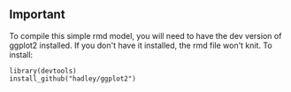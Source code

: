 ## Important

To compile this simple rmd model, you will need to have the dev version 
of ggplot2 installed. If you don't have it installed, the rmd file 
won't knit. To install: 

```
library(devtools)
install_github("hadley/ggplot2")
```
